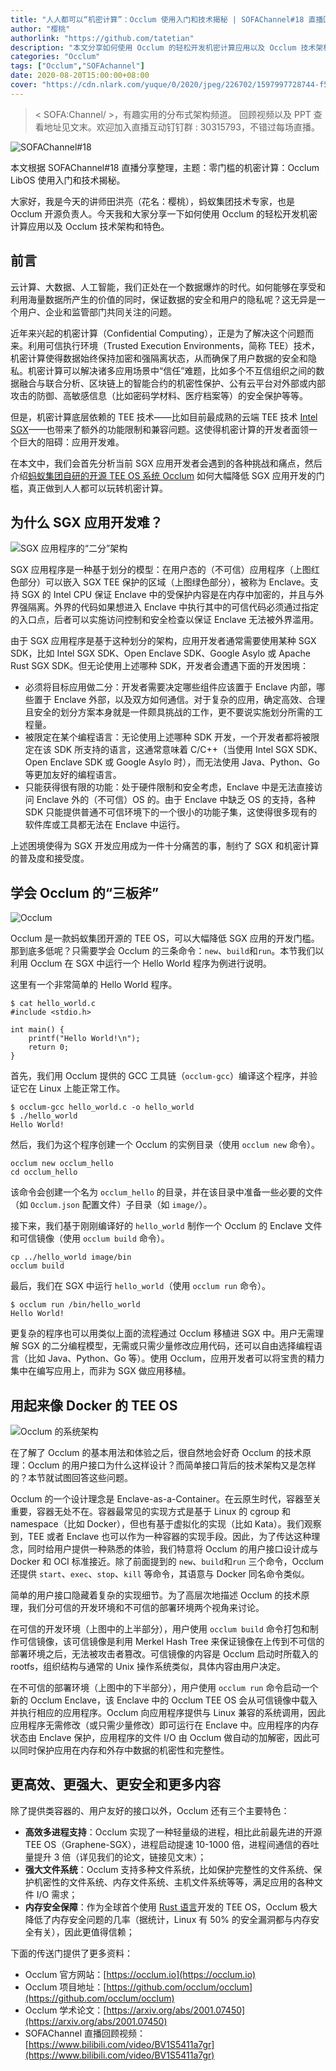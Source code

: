 ```yaml
---
title: "人人都可以“机密计算”：Occlum 使用入门和技术揭秘 | SOFAChannel#18 直播回顾"
author: "樱桃"
authorlink: "https://github.com/tatetian"
description: "本文分享如何使用 Occlum 的轻松开发机密计算应用以及 Occlum 技术架构和特色。"
categories: "Occlum"
tags: ["Occlum","SOFAchannel"]
date: 2020-08-20T15:00:00+08:00
cover: "https://cdn.nlark.com/yuque/0/2020/jpeg/226702/1597997728744-f5ed8ba3-8900-42ea-8455-ce76b3af0e8c.jpeg"
---
```


> < SOFA:Channel/ >，有趣实用的分布式架构频道。
> 回顾视频以及 PPT 查看地址见文末。欢迎加入直播互动钉钉群 : 30315793，不错过每场直播。

![SOFAChannel#18](https://cdn.nlark.com/yuque/0/2020/jpeg/226702/1597833229151-66c041ef-9d50-4ea5-ab38-0e7b2d016bd3.jpeg)

本文根据 SOFAChannel#18 直播分享整理，主题：零门槛的机密计算：Occlum LibOS 使用入门和技术揭秘。

大家好，我是今天的讲师田洪亮（花名：樱桃），蚂蚁集团技术专家，也是 Occlum 开源负责人。今天我和大家分享一下如何使用 Occlum 的轻松开发机密计算应用以及 Occlum 技术架构和特色。

## 前言

云计算、大数据、人工智能，我们正处在一个数据爆炸的时代。如何能够在享受和利用海量数据所产生的价值的同时，保证数据的安全和用户的隐私呢？这无异是一个用户、企业和监管部门共同关注的问题。

近年来兴起的机密计算（Confidential Computing），正是为了解决这个问题而来。利用可信执行环境（Trusted Execution Environments，简称 TEE）技术，机密计算使得数据始终保持加密和强隔离状态，从而确保了用户数据的安全和隐私。机密计算可以解决诸多应用场景中“信任”难题，比如多个不互信组织之间的数据融合与联合分析、区块链上的智能合约的机密性保护、公有云平台对外部或内部攻击的防御、高敏感信息（比如密码学材料、医疗档案等）的安全保护等等。

但是，机密计算底层依赖的 TEE 技术——比如目前最成熟的云端 TEE 技术 [Intel SGX](https://software.intel.com/content/www/us/en/develop/topics/software-guard-extensions.html)——也带来了额外的功能限制和兼容问题。这使得机密计算的开发者面领一个巨大的阻碍：应用开发难。

在本文中，我们会首先分析当前 SGX 应用开发者会遇到的各种挑战和痛点，然后介绍[蚂蚁集团自研的开源 TEE OS 系统 Occlum](https://github.com/occlum/occlum) 如何大幅降低 SGX 应用开发的门槛，真正做到人人都可以玩转机密计算。

## 为什么 SGX 应用开发难？

![SGX 应用程序的“二分”架构](https://cdn.nlark.com/yuque/0/2020/png/226702/1597833229130-d7911652-fb6c-4d52-8a3f-1b9a1612da9e.png)

SGX 应用程序是一种基于划分的模型：在用户态的（不可信）应用程序（上图红色部分）可以嵌入 SGX TEE 保护的区域（上图绿色部分），被称为 Enclave。支持 SGX 的 Intel CPU 保证 Enclave 中的受保护内容是在内存中加密的，并且与外界强隔离。外界的代码如果想进入 Enclave 中执行其中的可信代码必须通过指定的入口点，后者可以实施访问控制和安全检查以保证 Enclave 无法被外界滥用。

由于 SGX 应用程序是基于这种划分的架构，应用开发者通常需要使用某种 SGX SDK，比如 Intel SGX SDK、Open Enclave SDK、Google Asylo 或 Apache Rust SGX SDK。但无论使用上述哪种 SDK，开发者会遭遇下面的开发困境：

- 必须将目标应用做二分：开发者需要决定哪些组件应该置于 Enclave 内部，哪些置于 Enclave 外部，以及双方如何通信。对于复杂的应用，确定高效、合理且安全的划分方案本身就是一件颇具挑战的工作，更不要说实施划分所需的工程量。
- 被限定在某个编程语言：无论使用上述哪种 SDK 开发，一个开发者都将被限定在该 SDK 所支持的语言，这通常意味着 C/C++（当使用 Intel SGX SDK、Open Enclave SDK 或 Google Asylo 时），而无法使用 Java、Python、Go 等更加友好的编程语言。
- 只能获得很有限的功能：处于硬件限制和安全考虑，Enclave 中是无法直接访问 Enclave 外的（不可信）OS 的。由于 Enclave 中缺乏 OS 的支持，各种 SDK 只能提供普通不可信环境下的一个很小的功能子集，这使得很多现有的软件库或工具都无法在 Enclave 中运行。

上述困境使得为 SGX 开发应用成为一件十分痛苦的事，制约了 SGX 和机密计算的普及度和接受度。

## 学会 Occlum 的“三板斧”

![Occlum](https://cdn.nlark.com/yuque/0/2020/png/226702/1597833229145-cdaf1baf-3016-4cc1-8366-6e3b9d905855.png)

Occlum 是一款蚂蚁集团开源的 TEE OS，可以大幅降低 SGX 应用的开发门槛。那到底多低呢？只需要学会 Occlum 的三条命令：`new`、`build`和`run`。本节我们以利用 Occlum 在 SGX 中运行一个 Hello World 程序为例进行说明。

这里有一个非常简单的 Hello World 程序。

```plain
$ cat hello_world.c
#include <stdio.h>

int main() {
    printf("Hello World!\n");
    return 0;
}
```

首先，我们用 Occlum 提供的 GCC 工具链（`occlum-gcc`）编译这个程序，并验证它在 Linux 上能正常工作。

```plain
$ occlum-gcc hello_world.c -o hello_world
$ ./hello_world
Hello World!
```

然后，我们为这个程序创建一个 Occlum 的实例目录（使用 `occlum new` 命令）。

```plain
occlum new occlum_hello
cd occlum_hello
```

该命令会创建一个名为 `occlum_hello` 的目录，并在该目录中准备一些必要的文件（如 `Occlum.json` 配置文件）子目录（如 `image/`）。

接下来，我们基于刚刚编译好的 `hello_world` 制作一个 Occlum 的 Enclave 文件和可信镜像（使用 `occlum build` 命令）。

```plain
cp ../hello_world image/bin
occlum build
```

最后，我们在 SGX 中运行 `hello_world`（使用 `occlum run` 命令）。

```plain
$ occlum run /bin/hello_world
Hello World!
```

更复杂的程序也可以用类似上面的流程通过 Occlum 移植进 SGX 中。用户无需理解 SGX 的二分编程模型，无需或只需少量修改应用代码，还可以自由选择编程语言（比如 Java、Python、Go 等）。使用 Occlum，应用开发者可以将宝贵的精力集中在编写应用上，而非为 SGX 做应用移植。

## 用起来像 Docker 的 TEE OS

![Occlum 的系统架构](https://cdn.nlark.com/yuque/0/2020/png/226702/1597833229164-aa6745a5-00a6-4c0d-94a5-c52990e7b349.png)

在了解了 Occlum 的基本用法和体验之后，很自然地会好奇 Occlum 的技术原理：Occlum 的用户接口为什么这样设计？而简单接口背后的技术架构又是怎样的？本节就试图回答这些问题。

Occlum 的一个设计理念是 Enclave-as-a-Container。在云原生时代，容器至关重要，容器无处不在。容器最常见的实现方式是基于 Linux 的 cgroup 和 namespace（比如 Docker），但也有基于虚拟化的实现（比如 Kata）。我们观察到，TEE 或者 Enclave 也可以作为一种容器的实现手段。因此，为了传达这种理念，同时给用户提供一种熟悉的体验，我们特意将 Occlum 的用户接口设计成与 Docker 和 OCI 标准接近。除了前面提到的 `new`、`build`和`run` 三个命令，Occlum 还提供 `start`、`exec`、`stop`、`kill` 等命令，其语意与 Docker 同名命令类似。

简单的用户接口隐藏着复杂的实现细节。为了高层次地描述 Occlum 的技术原理，我们分可信的开发环境和不可信的部署环境两个视角来讨论。

在可信的开发环境（上图中的上半部分），用户使用 `occlum build` 命令打包和制作可信镜像，该可信镜像是利用 Merkel Hash Tree 来保证镜像在上传到不可信的部署环境之后，无法被攻击者篡改。可信镜像的内容是 Occlum 启动时所载入的 rootfs，组织结构与通常的 Unix 操作系统类似，具体内容由用户决定。

在不可信的部署环境（上图中的下半部分），用户使用 `occlum run` 命令启动一个新的 Occlum Enclave，该 Enclave 中的 Occlum TEE OS 会从可信镜像中载入并执行相应的应用程序。Occlum 向应用程序提供与 Linux 兼容的系统调用，因此应用程序无需修改（或只需少量修改）即可运行在 Enclave 中。应用程序的内存状态由 Enclave 保护，应用程序的文件 I/O 由 Occlum 做自动的加解密，因此可以同时保护应用在内存和外存中数据的机密性和完整性。

## 更高效、更强大、更安全和更多内容

除了提供类容器的、用户友好的接口以外，Occlum 还有三个主要特色：

- **高效多进程支持**：Occlum 实现了一种轻量级的进程，相比此前最先进的开源 TEE OS（Graphene-SGX），进程启动提速 10-1000 倍，进程间通信的吞吐量提升 3 倍（详见我们的论文，链接见文末）；
- **强大文件系统**：Occlum 支持多种文件系统，比如保护完整性的文件系统、保护机密性的文件系统、内存文件系统、主机文件系统等等，满足应用的各种文件 I/O 需求；
- **内存安全保障**：作为全球首个使用 [Rust 语言](https://www.rust-lang.org/)开发的 TEE OS，Occlum 极大降低了内存安全问题的几率（据统计，Linux 有 50% 的安全漏洞都与内存安全有关），因此更值得信赖；

下面的传送门提供了更多资料：

- Occlum 官方网站：[https://occlum.io](https://occlum.io)
- Occlum 项目地址：[https://github.com/occlum/occlum](https://github.com/occlum/occlum)
- Occlum 学术论文：[https://arxiv.org/abs/2001.07450](https://arxiv.org/abs/2001.07450)
- SOFAChannel 直播回顾视频：[https://www.bilibili.com/video/BV1S5411a7gr](https://www.bilibili.com/video/BV1S5411a7gr)
